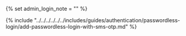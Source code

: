 {% set admin_login_note = "" %}

{% include "../../../../../../includes/guides/authentication/passwordless-login/add-passwordless-login-with-sms-otp.md" %}